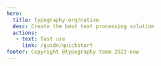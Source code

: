 ```yaml
---
hero:
  title: typography-org/native
  desc: Create the best text processing solution
  actions:
   - text: fast use
     link: /guide/quickstart
footer: Copyright @typography team 2022-now
---
```


